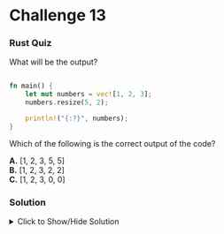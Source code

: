 # Challenge 13

###  Rust Quiz

What will be the output?

```rust

fn main() {
    let mut numbers = vec![1, 2, 3];
    numbers.resize(5, 2);

    println!("{:?}", numbers);
}
```

Which of the following is the correct output of the code?

  **A.** [1, 2, 3, 5, 5]  
  **B.** [1, 2, 3, 2, 2]  
  **C.** [1, 2, 3, 0, 0]



### Solution

<details>

<summary>Click to Show/Hide Solution</summary>

Correct Answer: 

B. [1, 2, 3, 2, 2]

The resize is a method available on the Vec type in Rust. It allows you to dynamically adjust the size of a vector by specifying the desired new length and the value to fill in any newly added elements.

The resize method takes two arguments:

1. New Length: This specifies the desired number of elements in the vector after resizing. In this case, it's set to 5.
2. Value: This specifies the value to fill in the newly added elements. Here, it's set to 2.

In our scenario above resize adds the specified number of elements 5 with the provided value 2 to the end of the vector. 

Since the original vector has 3 elements, resize adds two new elements with the value 2, resulting in the final vector: [1, 2, 3, 2, 2].
</details>